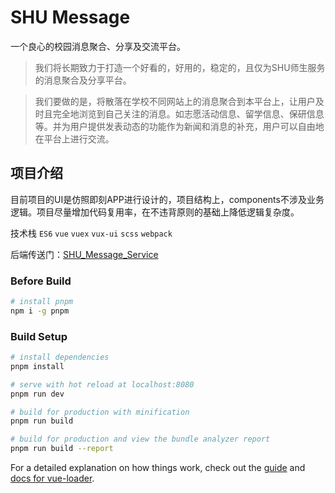 # SHU Message
一个良心的校园消息聚合、分享及交流平台。

> 我们将长期致力于打造一个好看的，好用的，稳定的，且仅为SHU师生服务的消息聚合及分享平台。

> 我们要做的是，将散落在学校不同网站上的消息聚合到本平台上，让用户及时且完全地浏览到自己关注的消息。如志愿活动信息、留学信息、保研信息等。并为用户提供发表动态的功能作为新闻和消息的补充，用户可以自由地在平台上进行交流。

## 项目介绍
目前项目的UI是仿照即刻APP进行设计的，项目结构上，components不涉及业务逻辑。项目尽量增加代码复用率，在不违背原则的基础上降低逻辑复杂度。

技术栈 `ES6` `vue` `vuex` `vux-ui` `scss` `webpack`

后端传送门：[SHU_Message_Service](https://github.com/Actooors/SHU_Message_Service)

### Before Build

``` bash
# install pnpm
npm i -g pnpm
```

### Build Setup

``` bash
# install dependencies
pnpm install

# serve with hot reload at localhost:8080
pnpm run dev

# build for production with minification
pnpm run build

# build for production and view the bundle analyzer report
pnpm run build --report
```

For a detailed explanation on how things work, check out the [guide](http://vuejs-templates.github.io/webpack/) and [docs for vue-loader](http://vuejs.github.io/vue-loader).
